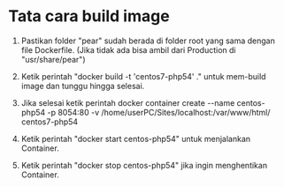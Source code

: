 # Tata cara build image

1. Pastikan folder "pear" sudah berada di folder root yang sama dengan file Dockerfile.
    (Jika tidak ada bisa ambil dari Production di "usr/share/pear")

4. Ketik perintah "docker build -t 'centos7-php54' ." untuk mem-build image dan tunggu hingga selesai.

5. Jika selesai ketik perintah
    docker container create --name centos-php54 -p 8054:80 -v /home/userPC/Sites/localhost:/var/www/html/ centos7-php54

6. Ketik perintah "docker start centos-php54" untuk menjalankan Container.

7. Ketik perintah "docker stop centos-php54" jika ingin menghentikan Container.